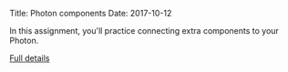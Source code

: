 Title: Photon components
Date: 2017-10-12

In this assignment, you'll practice connecting extra components to your
Photon.



[Full details](assignments/arduino_components.html)